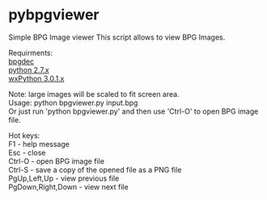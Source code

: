 pybpgviewer
===========

Simple BPG Image viewer
This script allows to view BPG Images.

Requirments:  
[bpgdec](http://bellard.org/bpg/)  
[python 2.7.x](https://www.python.org/)  
[wxPython 3.0.1.x](http://www.wxpython.org/)  

Note: large images will be scaled to fit screen area.  
Usage: python bpgviewer.py input.bpg  
Or just run 'python bpgviewer.py' and then use 'Ctrl-O' to open BPG image file.

Hot keys:  
F1 - help message  
Esc - close  
Ctrl-O - open BPG image file  
Ctrl-S - save a copy of the opened file as a PNG file  
PgUp,Left,Up - view previous file  
PgDown,Right,Down - view next file  
